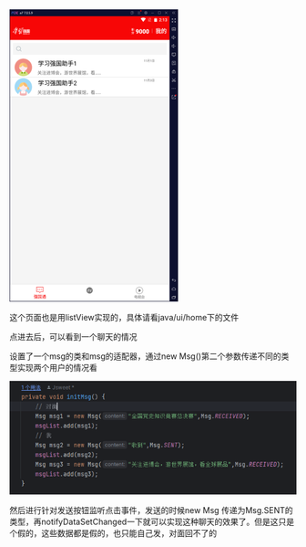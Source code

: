<img src="image-20231202141348239.png" alt="image-20231202141348239" style="zoom:50%;" />

这个页面也是用listView实现的，具体请看java/ui/home下的文件

点进去后，可以看到一个聊天的情况

设置了一个msg的类和msg的适配器，通过new Msg()第二个参数传递不同的类型实现两个用户的情况看

![image-20231202141624446](image-20231202141624446.png)

然后进行针对发送按钮监听点击事件，发送的时候new Msg 传递为Msg.SENT的类型，再notifyDataSetChanged一下就可以实现这种聊天的效果了。但是这只是个假的，这些数据都是假的，也只能自己发，对面回不了的